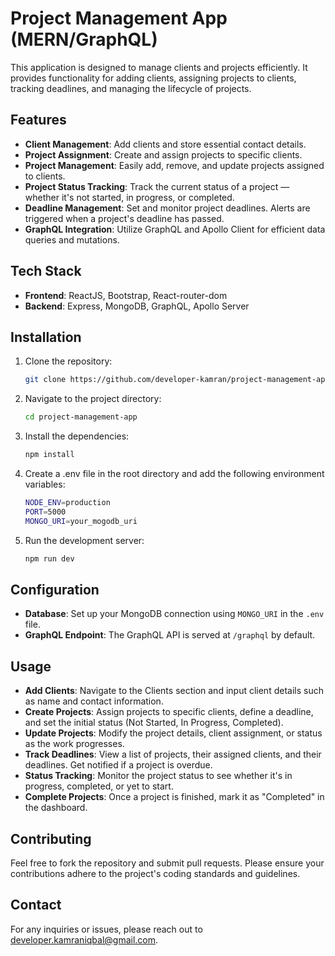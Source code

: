 # Project Management App (MERN/GraphQL)

This application is designed to manage clients and projects efficiently. It provides functionality for adding clients, assigning projects to clients, tracking deadlines, and managing the lifecycle of projects.

## Features

- **Client Management**: Add clients and store essential contact details.
- **Project Assignment**: Create and assign projects to specific clients.
- **Project Management**: Easily add, remove, and update projects assigned to clients.
- **Project Status Tracking**: Track the current status of a project — whether it's not started, in progress, or completed.
- **Deadline Management**: Set and monitor project deadlines. Alerts are triggered when a project's deadline has passed.
- **GraphQL Integration**: Utilize GraphQL and Apollo Client for efficient data queries and mutations.

## Tech Stack

- **Frontend**: ReactJS, Bootstrap, React-router-dom
- **Backend**: Express, MongoDB, GraphQL, Apollo Server

## Installation

1. Clone the repository:

   ```bash
   git clone https://github.com/developer-kamran/project-management-app.git

2. Navigate to the project directory:

   ```bash
   cd project-management-app

3. Install the dependencies:

   ```bash
   npm install

4. Create a .env file in the root directory and add the following environment variables:

   ```bash
   NODE_ENV=production
   PORT=5000
   MONGO_URI=your_mogodb_uri

5. Run the development server:

   ```bash
   npm run dev
   
## Configuration

- **Database**: Set up your MongoDB connection using `MONGO_URI` in the `.env` file.
- **GraphQL Endpoint**: The GraphQL API is served at `/graphql` by default.

## Usage

- **Add Clients**: Navigate to the Clients section and input client details such as name and contact information.
- **Create Projects**: Assign projects to specific clients, define a deadline, and set the initial status (Not Started, In Progress, Completed).
- **Update Projects**: Modify the project details, client assignment, or status as the work progresses.
- **Track Deadlines**: View a list of projects, their assigned clients, and their deadlines. Get notified if a project is overdue.
- **Status Tracking**: Monitor the project status to see whether it's in progress, completed, or yet to start.
- **Complete Projects**: Once a project is finished, mark it as "Completed" in the dashboard.

## Contributing

Feel free to fork the repository and submit pull requests. Please ensure your contributions adhere to the project's coding standards and guidelines.

## Contact

For any inquiries or issues, please reach out to [developer.kamraniqbal@gmail.com](mailto:developer.kamraniqbal@gmail.com).
